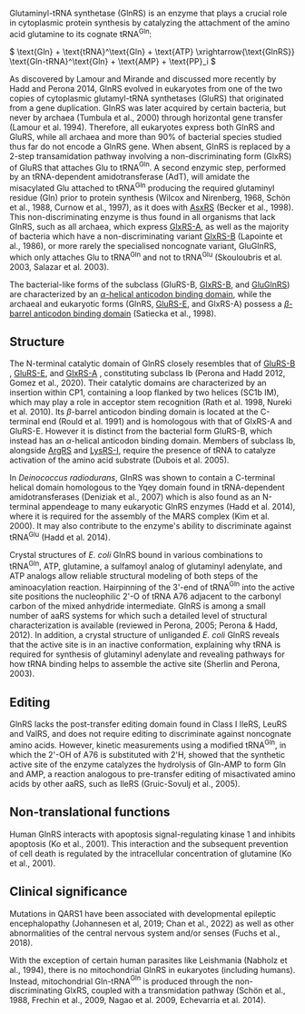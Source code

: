 



Glutaminyl-tRNA synthetase (GlnRS) is an enzyme that plays a crucial role in cytoplasmic protein synthesis by catalyzing the attachment of the amino acid glutamine to its cognate tRNA$^\text{Gln}$: 

$ \text{Gln} + \text{tRNA}^\text{Gln} + \text{ATP} \xrightarrow{\text{GlnRS}} \text{Gln-tRNA}^\text{Gln} + \text{AMP} + \text{PP}_i  $



As discovered by Lamour and Mirande and discussed more recently by Hadd and Perona 2014, GlnRS evolved in eukaryotes from one of the two copies of cytoplasmic glutamyl-tRNA synthetases (GluRS) that originated from a gene duplication.
 GlnRS was later acquired by certain bacteria, but never by archaea (Tumbula et al., 2000) through horizontal gene transfer (Lamour et al. 1994). 
 Therefore, all eukaryotes express both GlnRS and GluRS, while all archaea and more than 90% of bacterial species studied thus far do not encode a GlnRS gene. 
 When absent, GlnRS is replaced by a 2-step transamidation pathway involving a non-discriminating form (GlxRS) of GluRS that attaches Glu to tRNA$^\text{Gln}$. 
 A second enzymic step, performed by an tRNA-dependent amidotransferase (AdT), will amidate the misacylated Glu attached to tRNA$^\text{Gln}$ producing the required glutaminyl residue (Gln) prior to protein synthesis (Wilcox and Nirenberg, 1968, Schön et al., 1988, Curnow et al., 1997), 
 as it does with [AsxRS](/class2/asp2/) (Becker et al., 1998).
 This non-discriminating enzyme is thus found in all organisms that lack GlnRS, such as all archaea, which express [GlxRS-A](/class1/glu2/), as well as the majority of bacteria which have a non-discriminating variant [GlxRS-B](/class1/glu1/) (Lapointe et al., 1986), or more rarely the specialised noncognate variant, GluGlnRS, which only attaches Glu to tRNA$^\text{Gln}$ and not to tRNA$^\text{Glu}$ (Skouloubris et al. 2003, Salazar et al. 2003).


 The bacterial-like forms of the subclass (GluRS-B, [GlxRS-B](/class1/glu1), and [GluGlnRS](/class1/glu1)) are characterized by an 
 [$\alpha$-helical anticodon binding domain](/d/ek), while the archaeal and eukaryotic forms 
 (GlnRS, [GluRS-E](/class1/glu3), and GlxRS-A) possess a [$\beta$-barrel anticodon binding domain](/d/eq) (Satiecka et al., 1998). 





## Structure


The N-terminal catalytic domain of GlnRS closely resembles that of [GluRS-B](/class1/glu1/) , [GluRS-E](/class1/glu3/), and [GlxRS-A](/class1/glu2/) , 
constituting subclass Ib (Perona  and Hadd 2012, Gomez et al., 2020).
Their catalytic domains are characterized by an insertion within CP1, containing a loop flanked by two helices (SC1b IM), which 
may play a role in acceptor stem recognition  (Rath et al. 1998, Nureki et al. 2010).
Its $\beta$-barrel anticodon binding domain is located at the C-terminal end (Rould et al. 1991) and is homologous with that of GlxRS-A and GluRS-E.
However it is distinct from the bacterial form GluRS-B, which instead has an $\alpha$-helical anticodon binding domain.
Members of subclass Ib, alongside [ArgRS](/class1/arg/) and  [LysRS-I](/class1/lys/), require the presence of tRNA to catalyze activation of the amino acid substrate (Dubois et al. 2005).



In *Deinococcus radiodurans*, GlnRS was shown to contain a C-terminal helical domain homologous to the Yqey domain found in tRNA-dependent amidotransferases (Deniziak et al., 2007) 
which is also found as an N-terminal appendeage to many eukaryotic GlnRS enzymes (Hadd et al. 2014), where it is required for the assembly of the MARS complex (Kim et al. 2000). 
It may also contribute to the enzyme's ability to discriminate against tRNA$^\text{Glu}$ (Hadd et al. 2014).



Crystal structures of *E. coli* GlnRS bound in various combinations to tRNA$^\text{Gln}$, ATP, glutamine, a sulfamoyl analog of glutaminyl adenylate, 
and ATP analogs allow reliable structural modeling of both steps of the aminoacylation reaction. 
Hairpinning of the 3'-end of tRNA$^\text{Gln}$ into the active site positions the nucleophilic 2'-O of tRNA A76 adjacent to the carbonyl carbon of the 
mixed anhydride intermediate. 
GlnRS is among a small number of aaRS systems for which such a detailed level of structural characterization is available (reviewed in Perona, 2005; Perona & Hadd, 2012). 
In addition, a crystal structure of unliganded *E. coli* GlnRS reveals that the active site is in an inactive conformation, explaining why tRNA is required for synthesis of
glutaminyl adenylate and revealing pathways for how tRNA binding helps to assemble the active site (Sherlin and Perona, 2003).


## Editing


GlnRS lacks the post-transfer editing domain found in Class I IleRS, LeuRS and ValRS, and does not require editing to discriminate against noncognate amino acids. 
However, kinetic measurements using a modified tRNA$^\text{Gln}$, in which the 2'-OH of A76 is substituted with 2'H, showed that the synthetic active site of the enzyme catalyzes 
the hydrolysis of Gln-AMP to form Gln and AMP, a reaction analogous to pre-transfer editing of misactivated amino acids by other aaRS, such as IleRS (Gruic-Sovulj et al., 2005). 


## Non-translational functions

Human GlnRS interacts with apoptosis signal-regulating kinase 1 and inhibits apoptosis (Ko et al., 2001). This interaction and the subsequent prevention of cell death is regulated by the intracellular concentration of glutamine (Ko et al., 2001).


## Clinical significance

Mutations in QARS1 have been associated with developmental epileptic encephalopathy (Johannesen et al, 2019; Chan et al., 2022) as well as other abnormalities of the central nervous system and/or senses (Fuchs et al., 2018). 

With the exception of certain human parasites like Leishmania (Nabholz et al., 1994), there is no mitochondrial GlnRS in eukaryotes (including humans). Instead, mitochondrial Gln-tRNA$^\text{Gln}$ is produced through the non-discriminating GlxRS, coupled with a transmidation pathway (Schön et al., 1988, Frechin et al., 2009, Nagao et al. 2009, Echevarria et al. 2014). 

